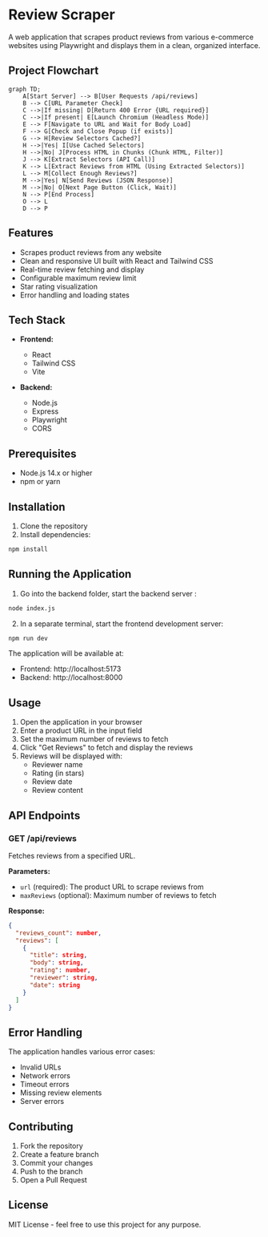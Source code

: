 # Review Scraper

A web application that scrapes product reviews from various e-commerce websites using Playwright and displays them in a clean, organized interface.

## Project Flowchart

```mermaid
graph TD;
    A[Start Server] --> B[User Requests /api/reviews]
    B --> C[URL Parameter Check]
    C -->|If missing| D[Return 400 Error {URL required}]
    C -->|If present| E[Launch Chromium (Headless Mode)]
    E --> F[Navigate to URL and Wait for Body Load]
    F --> G[Check and Close Popup (if exists)]
    G --> H[Review Selectors Cached?]
    H -->|Yes| I[Use Cached Selectors]
    H -->|No| J[Process HTML in Chunks (Chunk HTML, Filter)]
    J --> K[Extract Selectors (API Call)]
    K --> L[Extract Reviews from HTML (Using Extracted Selectors)]
    L --> M[Collect Enough Reviews?]
    M -->|Yes| N[Send Reviews (JSON Response)]
    M -->|No| O[Next Page Button (Click, Wait)]
    N --> P[End Process]
    O --> L
    D --> P
```

## Features

- Scrapes product reviews from any website
- Clean and responsive UI built with React and Tailwind CSS
- Real-time review fetching and display
- Configurable maximum review limit
- Star rating visualization
- Error handling and loading states

## Tech Stack

- **Frontend:**
  - React
  - Tailwind CSS
  - Vite

- **Backend:**
  - Node.js
  - Express
  - Playwright
  - CORS

## Prerequisites

- Node.js 14.x or higher
- npm or yarn

## Installation

1. Clone the repository
2. Install dependencies:
```bash
npm install
```

## Running the Application

1. Go into the backend folder, start the backend server :
```bash
node index.js
```

2. In a separate terminal, start the frontend development server:
```bash
npm run dev
```

The application will be available at:
- Frontend: http://localhost:5173
- Backend: http://localhost:8000

## Usage

1. Open the application in your browser
2. Enter a product URL in the input field
3. Set the maximum number of reviews to fetch
4. Click "Get Reviews" to fetch and display the reviews
5. Reviews will be displayed with:
   - Reviewer name
   - Rating (in stars)
   - Review date
   - Review content

## API Endpoints

### GET /api/reviews

Fetches reviews from a specified URL.

**Parameters:**
- `url` (required): The product URL to scrape reviews from
- `maxReviews` (optional): Maximum number of reviews to fetch

**Response:**
```json
{
  "reviews_count": number,
  "reviews": [
    {
      "title": string,
      "body": string,
      "rating": number,
      "reviewer": string,
      "date": string
    }
  ]
}
```

## Error Handling

The application handles various error cases:
- Invalid URLs
- Network errors
- Timeout errors
- Missing review elements
- Server errors

## Contributing

1. Fork the repository
2. Create a feature branch
3. Commit your changes
4. Push to the branch
5. Open a Pull Request

## License

MIT License - feel free to use this project for any purpose.
